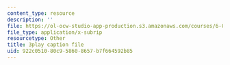 ```yaml
---
content_type: resource
description: ''
file: https://ol-ocw-studio-app-production.s3.amazonaws.com/courses/6-004-computation-structures-spring-2017/922c051080c958608657b7f664592b85_q38KAGAKORk.vtt
file_type: application/x-subrip
resourcetype: Other
title: 3play caption file
uid: 922c0510-80c9-5860-8657-b7f664592b85
---
```

